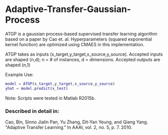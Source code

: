 # Adaptive-Transfer-Gaussian-Process

ATGP is a gaussian process-based supervised transfer learning algorithm based on a paper by Cao et. al. Hyperparameters (squared exponential kernel function) are optimized using CMAES in this implementation.

ATGP takes as inputs (x_target,y_target,x_source,y_source).
Accepted inputs are shaped (n,d); n = # of instances, d = dimensions. Accepted outputs are shaped (n,1)

Example Use:
```matlab
model = ATGP(x_target,y_target,x_source,y_source)
yhat = model.predict(x_test)
```

Note: Scripts were tested in Matlab R2015b.

### Described in detail in:
Cao, Bin, Sinno Jialin Pan, Yu Zhang, Dit-Yan Yeung, and Qiang Yang. "Adaptive Transfer Learning." In AAAI, vol. 2, no. 5, p. 7. 2010.
